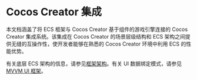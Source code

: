 # Cocos Creator 集成

本文档涵盖了将 ECS 框架与 Cocos Creator 基于组件的游戏引擎连接的 Cocos Creator 集成系统。该集成在 Cocos Creator 的场景层级结构和 ECS 架构之间提供无缝的互操作性，使开发者能够在熟悉的 Cocos Creator 环境中利用 ECS 的性能优势。

有关底层 ECS 架构的信息，请参见[框架架构](01-01-architecture-overview.md)。有关 UI 数据绑定模式，请参见[MVVM UI 框架](04-03-mvvm-ui-framework.md)。